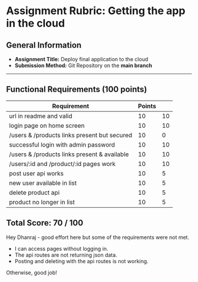 # Assignment Rubric: Getting the app in the cloud

## General Information

- **Assignment Title:** Deploy final application to the cloud
- **Submission Method:** Git Repository on the **main branch**

---

## Functional Requirements (100 points)

| Requirement                                  | Points |    |
|----------------------------------------------|--------|----|
| url in readme and valid                      | 10     | 10 |
| login page on home screen                    | 10     | 10 |
| /users & /products links present but secured | 10     | 0  |
| successful login with admin password         | 10     | 10 |
| /users & /products links present & available | 10     | 10 |
| /users/:id and /product/:id pages work       | 10     | 10 |
| post  user api works                         | 10     | 5  |
| new user available in list                   | 10     | 5  |
| delete product api                           | 10     | 5  |
| product no longer in list                    | 10     | 5  |

## Total Score: 70 / 100

Hey Dhanraj - good effort here but some of the requirements were not met. 

* I can access pages without logging in.
* The api routes are not returning json data.
* Posting and deleting with the api routes is not working.

Otherwise, good job!

